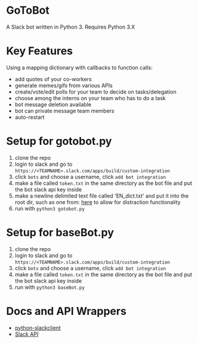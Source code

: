 # GoToBot
A Slack bot written in Python 3.
Requires Python 3.X

# Key Features
Using a mapping dictionary with callbacks to function calls:
- add quotes of your co-workers
- generate memes/gifs from various APIs
- create/vote/edit polls for your team to decide on tasks/delegation
- choose among the interns on your team who has to do a task
- bot message deletion available
- bot can private message team members
- auto-restart

# Setup for gotobot.py
1. clone the repo
2. login to slack and go to `https://<TEAMNAME>.slack.com/apps/build/custom-integration`
3. click `bots` and choose a username, click `add bot integration`
4. make a file called `token.txt` in the same directory as the bot file and put the bot slack api key inside
5. make a newline delimited text file called 'EN_dict.txt' and put it into the root dir, such as one from: [here](https://github.com/dwyl/english-words) to allow for distraction functionality
6. run with `python3 gotobot.py`

# Setup for baseBot.py
1. clone the repo
2. login to slack and go to `https://<TEAMNAME>.slack.com/apps/build/custom-integration`
3. click `bots` and choose a username, click `add bot integration`
4. make a file called `token.txt` in the same directory as the bot file and put the bot slack api key inside
5. run with `python3 baseBot.py`

# Docs and API Wrappers
- [python-slackclient](https://github.com/slackhq/python-slackclient)
- [Slack API](https://api.slack.com/)
